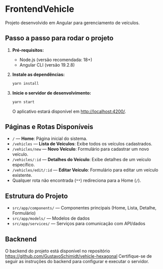 # FrontendVehicle

Projeto desenvolvido em Angular para gerenciamento de veículos.

## Passo a passo para rodar o projeto

1. **Pré-requisitos:**
   - Node.js (versão recomendada: 18+)
   - Angular CLI (versão 19.2.8)

2. **Instale as dependências:**
   ```bash
   yarn install
   ```

3. **Inicie o servidor de desenvolvimento:**
   ```bash
   yarn start
   ```
   O aplicativo estará disponível em [http://localhost:4200/](http://localhost:4200/).

## Páginas e Rotas Disponíveis

- `/` — **Home**: Página inicial do sistema.
- `/vehicles` — **Lista de Veículos**: Exibe todos os veículos cadastrados.
- `/vehicles/new` — **Novo Veículo**: Formulário para cadastrar um novo veículo.
- `/vehicles/:id` — **Detalhes do Veículo**: Exibe detalhes de um veículo específico.
- `/vehicles/edit/:id` — **Editar Veículo**: Formulário para editar um veículo existente.
- Qualquer rota não encontrada (`**`) redireciona para a Home (`/`).

## Estrutura do Projeto

- `src/app/components/` — Componentes principais (Home, Lista, Detalhe, Formulário)
- `src/app/models/` — Modelos de dados
- `src/app/services/` — Serviços para comunicação com API/dados

## Backnend
O backend do projeto está disponível no repositório https://github.com/GustavoSchimidt/vehicle-hexagonal
Certifique-se de seguir as instruções do backend para configurar e executar o servidor.

